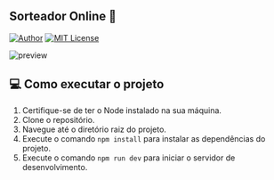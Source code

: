 ## Sorteador Online 🎲

[![Author](https://img.shields.io/badge/author-ClodoaldoDantas-2563eb)](https://github.com/ClodoaldoDantas)
[![MIT License](https://img.shields.io/badge/License-MIT-2563eb.svg)](https://choosealicense.com/licenses/mit/)

![preview](https://github.com/ClodoaldoDantas/sorteador-online/assets/32376905/5f1bacf6-12aa-451f-92dc-cbcc57919df2)

## 💻 Como executar o projeto

1. Certifique-se de ter o Node instalado na sua máquina.
2. Clone o repositório.
3. Navegue até o diretório raiz do projeto.
4. Execute o comando `npm install` para instalar as dependências do projeto.
5. Execute o comando `npm run dev` para iniciar o servidor de desenvolvimento.
